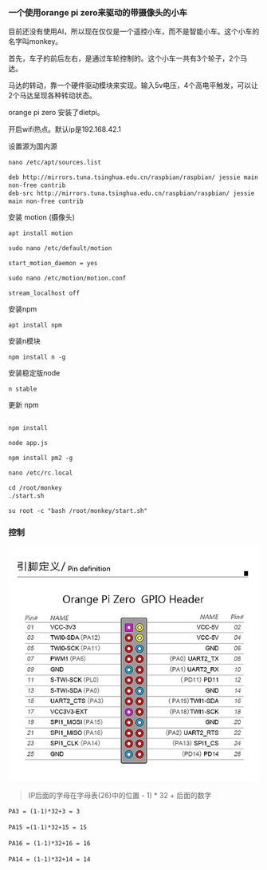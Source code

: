 ### 一个使用orange pi zero来驱动的带摄像头的小车

目前还没有使用AI，所以现在仅仅是一个遥控小车，而不是智能小车。这个小车的名字叫monkey。

首先，车子的前后左右，是通过车轮控制的。这个小车一共有3个轮子，2个马达。

马达的转动，靠一个硬件驱动模块来实现。输入5v电压，4个高电平触发，可以让2个马达呈现各种转动状态。

orange pi zero 安装了dietpi。

开启wifi热点。默认ip是192.168.42.1


设置源为国内源

```
nano /etc/apt/sources.list
```

```
deb http://mirrors.tuna.tsinghua.edu.cn/raspbian/raspbian/ jessie main non-free contrib
deb-src http://mirrors.tuna.tsinghua.edu.cn/raspbian/raspbian/ jessie main non-free contrib
```

安装 motion (摄像头)

```
apt install motion
```

```
sudo nano /etc/default/motion
```

```
start_motion_daemon = yes
```

```
sudo nano /etc/motion/motion.conf
```


```
stream_localhost off
```


安装npm

```
apt install npm
```

安装n模块

```
npm install n -g
```
安装稳定版node
```
n stable
```

更新 npm

```

```


```
npm install
```

```
node app.js
```

```
npm install pm2 -g
```

```
nano /etc/rc.local
```

```
cd /root/monkey
./start.sh
```

```
su root -c "bash /root/monkey/start.sh"
```


### 控制

![](pin.png)

> (P后面的字母在字母表(26)中的位置 - 1) * 32 + 后面的数字

```    
PA3 = (1-1)*32+3 = 3

PA15 =(1-1)*32+15 = 15

PA16 = (1-1)*32+16 = 16

PA14 = (1-1)*32+14 = 14
```

